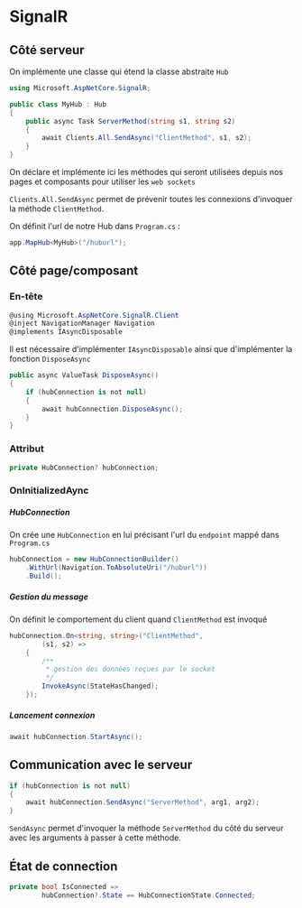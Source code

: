 # SignalR

## Côté serveur

On implémente une classe qui étend la classe abstraite `Hub`

```cs
using Microsoft.AspNetCore.SignalR;

public class MyHub : Hub
{
    public async Task ServerMethod(string s1, string s2)
    {
        await Clients.All.SendAsync("ClientMethod", s1, s2);
    }
}
```

On déclare et implémente ici les méthodes qui seront utilisées depuis nos pages et composants pour utiliser les `web sockets`

`Clients.All.SendAsync` permet de prévenir toutes les connexions d'invoquer la méthode `ClientMethod`.

On définit l'url de notre Hub dans `Program.cs` :

```cs
app.MapHub<MyHub>("/huburl");
```

## Côté page/composant

### En-tête

```cs
@using Microsoft.AspNetCore.SignalR.Client
@inject NavigationManager Navigation
@implements IAsyncDisposable
```

Il est nécessaire d'implémenter `IAsyncDisposable` ainsi que d'implémenter la fonction `DisposeAsync`

```cs
public async ValueTask DisposeAsync()
{
    if (hubConnection is not null)
    {
        await hubConnection.DisposeAsync();
    }
}
```

### Attribut

```cs
private HubConnection? hubConnection;
```

### OnInitializedAync

##### HubConnection

On crée une `HubConnection` en lui précisant l'url du `endpoint` mappé dans  `Program.cs`

```cs
hubConnection = new HubConnectionBuilder()
    .WithUrl(Navigation.ToAbsoluteUri("/huburl"))
    .Build();
```

##### Gestion du message

On définit le comportement du client quand `ClientMethod` est invoqué

```cs
hubConnection.On<string, string>("ClientMethod",
        (s1, s2) =>
    {
        /**
         * gestion des données reçues par le socket
         */
        InvokeAsync(StateHasChanged);
    });
```

##### Lancement connexion

```cs
await hubConnection.StartAsync();
```

## Communication avec le serveur

```cs
if (hubConnection is not null)
{
    await hubConnection.SendAsync("ServerMethod", arg1, arg2);
}
```

`SendAsync` permet d'invoquer la méthode `ServerMethod` du côté du serveur avec les arguments à passer à cette méthode.

## État de connection

```cs
private bool IsConnected =>
        hubConnection?.State == HubConnectionState.Connected;
```
